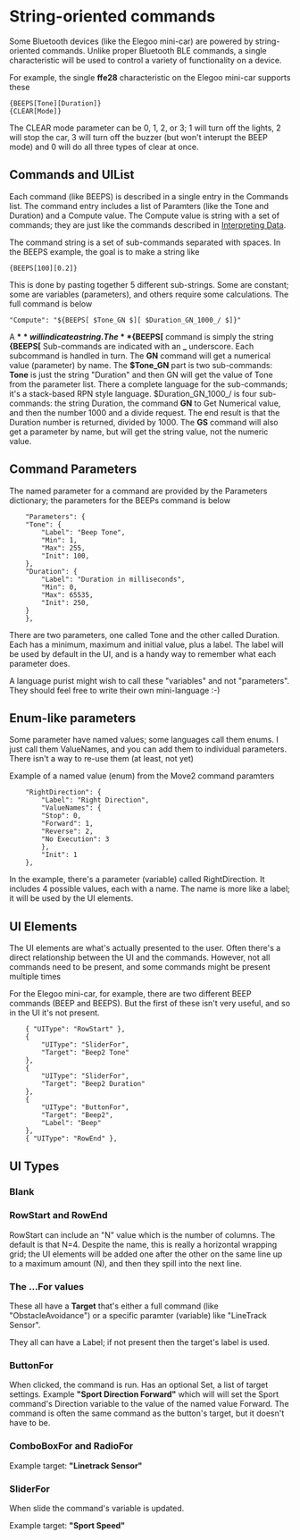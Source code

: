 ﻿# String-oriented commands

Some Bluetooth devices (like the Elegoo mini-car) are powered by string-oriented commands. Unlike proper Bluetooth BLE commands, a single characteristic will be used to control a variety of functionality on a device.

For example, the single **ffe28** characteristic on the Elegoo mini-car supports these 

```
{BEEPS[Tone][Duration]}
{CLEAR[Mode]}
```

The CLEAR mode parameter can be 0, 1, 2, or 3; 1 will turn off the lights, 2 will stop the car, 3 will turn off the buzzer (but won't interupt the BEEP mode) and 0 will do all three types of clear at once.


## Commands and UIList

Each command (like BEEPS) is described in a single entry in the Commands list. The command entry includes a list of Paramters (like the Tone and Duration) and a Compute value. The Compute value is string with a set of commands; they are just like the commands described in [Interpreting Data](https://shipwrecksoftware.wordpress.com/2019/10/13/modern-iot-number-formats/). 

The command string is a set of sub-commands separated with spaces. In the BEEPS example, the goal is to make a string like

```
{BEEPS[100][0.2]}
```

This is done by pasting together 5 different sub-strings. Some are constant; some are variables (parameters), and others require some calculations. The full command is below
```
"Compute": "${BEEPS[ $Tone_GN $][ $Duration_GN_1000_/ $]}"
```

A **$** will indicate a string. The **${BEEPS[** command is simply the string **{BEEPS[**
Sub-commands are indicated with an **_** underscore. Each subcommand is handled in turn. The **GN** command will get a numerical value (parameter) by name. The **$Tone_GN** part is two sub-commands: **Tone** is just the string "Duration" and then GN will get the value of Tone from the parameter list. 
There a complete language for the sub-commands; it's a stack-based RPN style language. $Duration_GN_1000_/ is four sub-commands: the string Duration, the command **GN** to Get Numerical value, and then the number 1000 and a divide request. The end result is that the Duration number is returned, divided by 1000.
The **GS** command will also get a parameter by name, but will get the string value, not the numeric value.

## Command Parameters
The named parameter for a command are provided by the Parameters dictionary; the parameters for the BEEPs command is below

```
    "Parameters": {
    "Tone": {
        "Label": "Beep Tone",
        "Min": 1,
        "Max": 255,
        "Init": 100,
    },
    "Duration": {
        "Label": "Duration in milliseconds",
        "Min": 0,
        "Max": 65535,
        "Init": 250,
    }
    },
```

There are two parameters, one called Tone and the other called Duration. Each has a minimum, maximum and initial value, plus a label. The label will be used by default in the UI, and is a handy way to remember what each parameter does.

A language purist might wish to call these "variables" and not "parameters". They should feel free to write their own mini-language :-)

## Enum-like parameters

Some parameter have named values; some languages call them enums. I just call them ValueNames, and you can add them to individual parameters. There isn't a way to re-use them (at least, not yet)

Example of a named value (enum) from the Move2 command paramters

```
    "RightDirection": {
        "Label": "Right Direction",
        "ValueNames": {
        "Stop": 0,
        "Forward": 1,
        "Reverse": 2,
        "No Execution": 3
        },
        "Init": 1
    },
```

In the example, there's a parameter (variable) called RightDirection. It includes 4 possible values, each with a name. The name is more like a label; it will be used by the UI elements.


## UI Elements

The UI elements are what's actually presented to the user. Often there's a direct relationship between the UI and the commands. However, not all commands need to be present, and some commands might be present multiple times

For the Elegoo mini-car, for example, there are two different BEEP commands (BEEP and BEEPS). But the first of these isn't very useful, and so in the UI it's not present.


```
    { "UIType": "RowStart" },
    {
        "UIType": "SliderFor",
        "Target": "Beep2 Tone"
    },
    {
        "UIType": "SliderFor",
        "Target": "Beep2 Duration"
    },
    {
        "UIType": "ButtonFor",
        "Target": "Beep2",
        "Label": "Beep"
    },
    { "UIType": "RowEnd" },

```

## UI Types

### Blank

### RowStart and RowEnd
 
RowStart can include an "N" value which is the number of columns. The default is that N=4. Despite the name, this is really a horizontal wrapping grid; the UI elements will be added one after the other on the same line up to a maximum amount (N), and then they spill into the next line.

### The ...For values

These all have a **Target** that's either a full command (like "ObstacleAvoidance") or a specific paramter (variable) like "LineTrack Sensor".

They all can have a Label; if not present then the target's label is used.

### ButtonFor

When clicked, the command is run. Has an optional Set, a list of target settings. Example **"Sport Direction Forward"** which will will set the Sport command's Direction variable to the value of the named value Forward. The command is often the same command as the button's target, but it doesn't have to be.

### ComboBoxFor and RadioFor

Example target: **"Linetrack Sensor"**

### SliderFor

When slide the command's variable is updated.

Example target: **"Sport Speed"**

